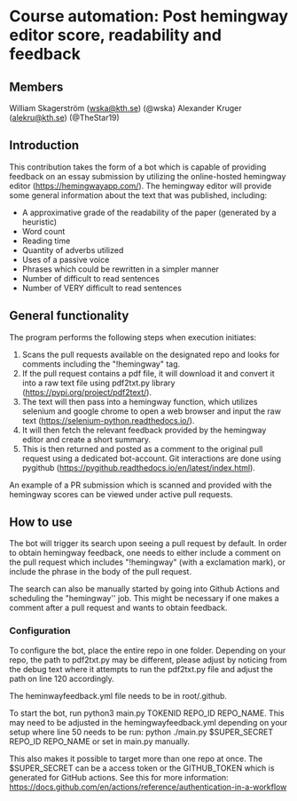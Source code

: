 # Course automation: Post hemingway editor score, readability and feedback

## Members

William Skagerström (wska@kth.se) (@wska)
Alexander Kruger (alekru@kth.se) (@TheStar19)
## Introduction

This contribution takes the form of a bot which is capable of providing feedback on an essay submission by utilizing the online-hosted hemingway editor (https://hemingwayapp.com/). The hemingway editor will provide some general information about the text that was published, including:
* A approximative grade of the readability of the paper (generated by a heuristic)
* Word count
* Reading time
* Quantity of adverbs utilized
* Uses of a passive voice
* Phrases which could be rewritten in a simpler manner
* Number of difficult to read sentences
* Number of VERY difficult to read sentences

## General functionality
The program performs the following steps when execution initiates:
1. Scans the pull requests available on the designated repo and looks for comments including the "!hemingway" tag.
2. If the pull request contains a pdf file, it will download it and convert it into a raw text file using pdf2txt.py library (https://pypi.org/project/pdf2text/). 
3. The text will then pass into a hemingway function, which utilizes selenium and google chrome to open a web browser and input the raw text (https://selenium-python.readthedocs.io/).
4. It will then fetch the relevant feedback provided by the hemingway editor and create a short summary.
5. This is then returned and posted as a comment to the original pull request using a dedicated bot-account. Git interactions are done using pygithub (https://pygithub.readthedocs.io/en/latest/index.html).

An example of a PR submission which is scanned and provided with the hemingway scores can be viewed under active pull requests.

## How to use
The bot will trigger its search upon seeing a pull request by default. In order to obtain hemingway feedback, one needs to either include a comment on the pull request which includes "!hemingway" (with a exclamation mark), or include the phrase in the body of the pull request.

The search can also be manually started by going into Github Actions and scheduling the "hemingway'' job. This might be necessary if one makes a comment after a pull request and wants to obtain feedback.

### Configuration
To configure the bot, place the entire repo in one folder. Depending on your repo, the path to pdf2txt.py may be different, please adjust by noticing from the debug text where it attempts to run the pdf2txt.py file and adjust the path on line 120 accordingly.

The heminwayfeedback.yml file needs to be in root/.github.

To start the bot, run python3 main.py TOKENID REPO_ID REPO_NAME. 
This may need to be adjusted in the hemingwayfeedback.yml depending on your setup where line 50 needs to be run: python ./main.py $SUPER_SECRET REPO_ID REPO_NAME or set in main.py manually.

This also makes it possible to target more than one repo at once. The $SUPER_SECRET can be a access token or the GITHUB_TOKEN which is generated for GitHub actions. See this for more information: https://docs.github.com/en/actions/reference/authentication-in-a-workflow


